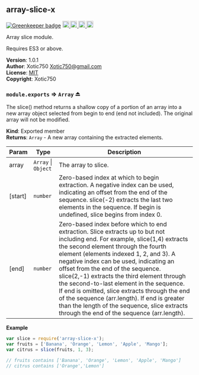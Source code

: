 <a name="module_array-slice-x"></a>

## array-slice-x

[![Greenkeeper badge](https://badges.greenkeeper.io/Xotic750/array-slice-x.svg)](https://greenkeeper.io/)
<a href="https://travis-ci.org/Xotic750/array-slice-x"
title="Travis status">
<img
src="https://travis-ci.org/Xotic750/array-slice-x.svg?branch=master"
alt="Travis status" height="18">
</a>
<a href="https://david-dm.org/Xotic750/array-slice-x"
title="Dependency status">
<img src="https://david-dm.org/Xotic750/array-slice-x.svg"
alt="Dependency status" height="18"/>
</a>
<a
href="https://david-dm.org/Xotic750/array-slice-x#info=devDependencies"
title="devDependency status">
<img src="https://david-dm.org/Xotic750/array-slice-x/dev-status.svg"
alt="devDependency status" height="18"/>
</a>
<a href="https://badge.fury.io/js/array-slice-x" title="npm version">
<img src="https://badge.fury.io/js/array-slice-x.svg"
alt="npm version" height="18">
</a>

Array slice module.

Requires ES3 or above.

**Version**: 1.0.1  
**Author**: Xotic750 <Xotic750@gmail.com>  
**License**: [MIT](&lt;https://opensource.org/licenses/MIT&gt;)  
**Copyright**: Xotic750  
<a name="exp_module_array-slice-x--module.exports"></a>

### `module.exports` ⇒ <code>Array</code> ⏏
The slice() method returns a shallow copy of a portion of an array into a new
array object selected from begin to end (end not included). The original
array will not be modified.

**Kind**: Exported member  
**Returns**: <code>Array</code> - A new array containing the extracted elements.  

| Param | Type | Description |
| --- | --- | --- |
| array | <code>Array</code> \| <code>Object</code> | The array to slice. |
| [start] | <code>number</code> | Zero-based index at which to begin extraction.  A negative index can be used, indicating an offset from the end of the  sequence. slice(-2) extracts the last two elements in the sequence.  If begin is undefined, slice begins from index 0. |
| [end] | <code>number</code> | Zero-based index before which to end extraction.  Slice extracts up to but not including end. For example, slice(1,4)  extracts the second element through the fourth element (elements indexed  1, 2, and 3).  A negative index can be used, indicating an offset from the end of the  sequence. slice(2,-1) extracts the third element through the second-to-last  element in the sequence.  If end is omitted, slice extracts through the end of the  sequence (arr.length).  If end is greater than the length of the sequence, slice extracts through  the end of the sequence (arr.length). |

**Example**  
```js
var slice = require('array-slice-x');
var fruits = ['Banana', 'Orange', 'Lemon', 'Apple', 'Mango'];
var citrus = slice(fruits, 1, 3);

// fruits contains ['Banana', 'Orange', 'Lemon', 'Apple', 'Mango']
// citrus contains ['Orange','Lemon']
```
